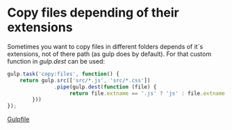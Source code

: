 # Copy files depending of their extensions
Sometimes you want to copy files in different folders depends of it`s extensions, not of there path (as gulp does by default). For that custom function in _gulp.dest_ can be used:
```javascript
gulp.task('copy:files', function() {
    return gulp.src(['src/*.js', 'src/*.css'])
               .pipe(gulp.dest(function (file) {
                    return file.extname == '.js' ? 'js' : file.extname == '.css' ? 'css' : 'dest';
        }))
});
```
[Gulpfile](gulpfile.js)